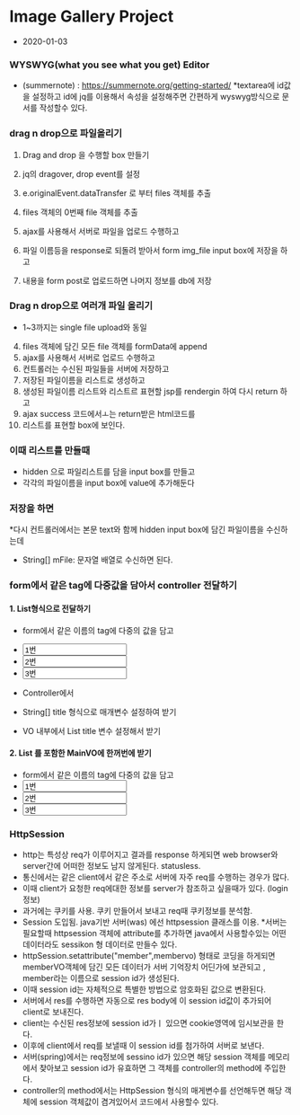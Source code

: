 # Image Gallery Project
* 2020-01-03

### WYSWYG(what you see what you get) Editor
* (summernote) : https://summernote.org/getting-started/
*textarea에 id값을 설정하고 id에 jq를 이용해서 속성을 설정해주면 간편하게 wyswyg방식으로 
 문서를 작성할수 있다.
 
### drag n drop으로 파일올리기
1. Drag and drop 을 수행할 box 만들기
2. jq의 dragover, drop event를 설정
3. e.originalEvent.dataTransfer 로 부터 files 객체를 추출
4. files 객체의 0번째 file 객체를 추출

5. ajax를 사용해서 서버로 파일을 업로드 수행하고
6. 파일 이름등을 response로 되돌려 받아서 form img_file input box에 저장을 하고
7. 내용을 form post로 업로드하면 나머지 정보를 db에 저장

### Drag n drop으로 여러개 파일 올리기
* 1~3까지는 single file upload와 동일
4. files 객체에 담긴 모든 file 객체를 formData에 append
5. ajax를 사용해서 서버로 업로드 수행하고
6. 컨트롤러는 수신된 파일들을 서버에 저장하고 
7. 저장된 파일이름을 리스트로 생성하고 
8. 생성된 파일이름 리스트와 리스트르 표현할 jsp를 rendergin 하여 다시 return 하고
9. ajax success 코드에서ㅗ는 return받은 html코드를
10. 리스트를 표현할 box에 보인다.

### 이때 리스트를 만들때
* hidden 으로 파일리스트를 담을 input box를 만들고  
* 각각의 파일이름을 input box에 value에 추가해둔다

### 저장을 하면
*다시 컨트롤러에서는 본문 text와 함께 hidden input box에 담긴 파일이름을 수신하는데
* String[] mFile: 문자열 배열로 수신하면 된다. 

### form에서 같은 tag에 다중값을 담아서 controller 전달하기

#### 1. List<String>형식으로 전달하기
* form에서 같은 이름의 tag에 다중의 값을 담고
* <input name="title" value="1번">
*	<input name="title" value="2번">
*	<input name="title" value="3번">

* Controller에서
* String[] title 형식으로 매개변수 설정하여 받기
* VO 내부에서 List<String> title 변수 설정해서 받기

#### 2. List<subVO> 를 포함한 MainVO에 한꺼번에 받기
* form에서 같은 이름의 tag에 다중의 값을 담고
* <input name="main[0]" value="1번">
*	<input name="main[1]" value="2번">
*	<input name="main[2]" value="3번"> 


### HttpSession
* http는 특성상 req가 이루어지고 결과를 response 하게되면 web browser와 server간에 어떠한 정보도 남지 않게된다.
 statusless.
* 통신에서는 같은 client에서 같은 주소로 서버에 자주 req를 수행하는 경우가 많다.
* 이때 client가 요청한 req에대한 정보를 server가 참조하고 싶을때가 있다. (login 정보)
* 과거에는 쿠키를 사용. 쿠키 만들어서 보내고 req때 쿠키정보를 분석함.
* Session 도입됨. java기반 서버(was) 에선 httpsession 클래스를 이용.
*서버는 필요할때 httpsession 객체에 attribute를 추가하면 java에서 사용할수있는
 어떤 데이터라도 sessikon 형 데이터로 만들수 있다.
* httpSession.setattribute("member",membervo) 형태로 코딩을 하게되면 memberVO객체에 담긴 모든 데이터가 서버 기억장치 어딘가에 보관되고 , member라는 이름으로 session id가 생성된다.
* 이때 session id는 자체적으로 특별한 방법으로 암호화된 값으로 변환된다.
* 서버에서 res를 수행하면 자동으로 res body에 이 session id값이 추가되어 client로 보내진다.
* client는 수신된 res정보에 session id가ㅣ 있으면 cookie영역에 임시보관을 한다.
* 이후에 client에서 req를 보낼때 이 session id를 첨가하여 서버로 보낸다.
* 서버(spring)에서는 req정보에 sessino id가 있으면 해당 session 객체를 메모리에서 찾아보고 session id가 유효하면
 그 객체를 controller의 method에 주입한다.
* controller의 method에서는 HttpSession 형식의 매게변수를 선언해두면 해당 객체에 session 객체값이 겸겨있어서 코드에서
사용할수 있다. 